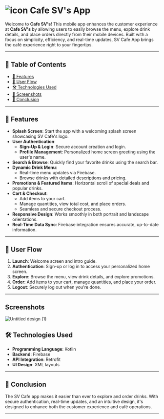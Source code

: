 # ![icon](https://github.com/user-attachments/assets/eefaea87-c2d9-4b67-9d11-747d09d038b6) Cafe SV's  App 

Welcome to **Cafe SV's**! This mobile app enhances the customer experience at **Cafe SV's** by allowing users to easily browse the menu, explore drink details, and place orders directly from their mobile devices. Built with a focus on simplicity, efficiency, and real-time updates, SV Cafe App brings the café experience right to your fingertips.

---

## 📖 Table of Contents
- [🌟 Features](#-features)
- [🎯 User Flow](#-user-flow)
- [🛠️ Technologies Used](#-technologies-used)
- [📸 Screenshots](#-screenshots)
- [📖 Conclusion](#-conclusion)
---

## 🌟 Features

- **Splash Screen**: Start the app with a welcoming splash screen showcasing SV Cafe's logo.
- **User Authentication**:
  - **Sign-Up & Login**: Secure account creation and login.
  - **Profile Management**: Personalized home screen greeting using the user's name.
- **Search & Browse**: Quickly find your favorite drinks using the search bar.
- **Dynamic Drink Menu**:
  - Real-time menu updates via Firebase.
  - Browse drinks with detailed descriptions and pricing.
- **Promotions & Featured Items**: Horizontal scroll of special deals and popular drinks.
- **Cart & Checkout**:
  - Add items to your cart.
  - Manage quantities, view total cost, and place orders.
  - Seamless and secure checkout process.
- **Responsive Design**: Works smoothly in both portrait and landscape orientations.
- **Real-Time Data Sync**: Firebase integration ensures accurate, up-to-date information.

---

## 🎯 User Flow

1. **Launch**: Welcome screen and intro guide.
2. **Authentication**: Sign-up or log in to access your personalized home screen.
3. **Explore**: Browse the menu, view drink details, and explore promotions.
4. **Order**: Add items to your cart, manage quantities, and place your order.
5. **Logout**: Securely log out when you're done.

---

## Screenshots
![Untitled design (1)](https://github.com/user-attachments/assets/b3d97939-b867-4785-877c-5187b60ae518)


## 🛠️ Technologies Used

- **Programming Language**: Kotlin 
- **Backend**: Firebase 
- **API Integration**: Retrofit 
- **UI Design**: XML layouts 

---


## 📖 Conclusion

The SV Cafe app makes it easier than ever to explore and order drinks. With secure authentication, real-time updates, and an intuitive design, it's designed to enhance both the customer experience and café operations.

---
